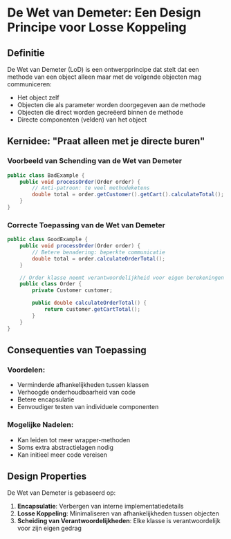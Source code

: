 # De Wet van Demeter: Een Design Principe voor Losse Koppeling

## Definitie
De Wet van Demeter (LoD) is een ontwerpprincipe dat stelt dat een methode van een object alleen maar met de volgende objecten mag communiceren:
- Het object zelf
- Objecten die als parameter worden doorgegeven aan de methode
- Objecten die direct worden gecreëerd binnen de methode
- Directe componenten (velden) van het object

## Kernidee: "Praat alleen met je directe buren"

### Voorbeeld van Schending van de Wet van Demeter
```java
public class BadExample {
    public void processOrder(Order order) {
        // Anti-patroon: te veel methodeketens
        double total = order.getCustomer().getCart().calculateTotal();
    }
}
```

### Correcte Toepassing van de Wet van Demeter
```java
public class GoodExample {
    public void processOrder(Order order) {
        // Betere benadering: beperkte communicatie
        double total = order.calculateOrderTotal();
    }

    // Order klasse neemt verantwoordelijkheid voor eigen berekeningen
    public class Order {
        private Customer customer;

        public double calculateOrderTotal() {
            return customer.getCartTotal();
        }
    }
}
```

## Consequenties van Toepassing

### Voordelen:
- Verminderde afhankelijkheden tussen klassen
- Verhoogde onderhoudbaarheid van code
- Betere encapsulatie
- Eenvoudiger testen van individuele componenten

### Mogelijke Nadelen:
- Kan leiden tot meer wrapper-methoden
- Soms extra abstractielagen nodig
- Kan initieel meer code vereisen

## Design Properties

De Wet van Demeter is gebaseerd op:
1. **Encapsulatie**: Verbergen van interne implementatiedetails
2. **Losse Koppeling**: Minimaliseren van afhankelijkheden tussen objecten
3. **Scheiding van Verantwoordelijkheden**: Elke klasse is verantwoordelijk voor zijn eigen gedrag
